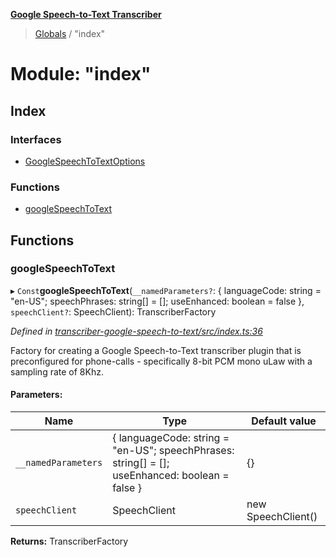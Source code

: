 **[Google Speech-to-Text Transcriber](../README.md)**

> [Globals](../README.md) / "index"

# Module: "index"

## Index

### Interfaces

* [GoogleSpeechToTextOptions](../interfaces/_index_.googlespeechtotextoptions.md)

### Functions

* [googleSpeechToText](_index_.md#googlespeechtotext)

## Functions

### googleSpeechToText

▸ `Const`**googleSpeechToText**(`__namedParameters?`: { languageCode: string = "en-US"; speechPhrases: string[] = []; useEnhanced: boolean = false }, `speechClient?`: SpeechClient): TranscriberFactory

*Defined in [transcriber-google-speech-to-text/src/index.ts:36](https://github.com/SketchingDev/ivr-tester/blob/60c8b59/packages/transcriber-google-speech-to-text/src/index.ts#L36)*

Factory for creating a Google Speech-to-Text transcriber plugin that is preconfigured for
phone-calls - specifically 8-bit PCM mono uLaw with a sampling rate of 8Khz.

#### Parameters:

Name | Type | Default value |
------ | ------ | ------ |
`__namedParameters` | { languageCode: string = "en-US"; speechPhrases: string[] = []; useEnhanced: boolean = false } | {} |
`speechClient` | SpeechClient | new SpeechClient() |

**Returns:** TranscriberFactory
